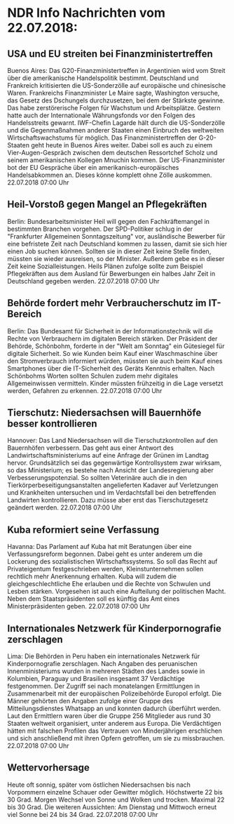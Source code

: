 # NDR Info Nachrichten vom 22.07.2018:


## USA und EU streiten bei Finanzministertreffen
Buenos Aires: Das G20-Finanzministertreffen in Argentinien wird vom Streit über die amerikanische Handelspolitik bestimmt. Deutschland und Frankreich kritisierten die US-Sonderzölle auf europäische und chinesische Waren. Frankreichs Finanzminister Le Maire sagte, Washington versuche, das Gesetz des Dschungels durchzusetzen, bei dem der Stärkste gewinne. Das habe zerstörerische Folgen für Wachstum und Arbeitsplätze. Gestern hatte auch der Internationale Währungsfonds vor den Folgen des Handelsstreits gewarnt. IWF-Chefin Lagarde hält durch die US-Sonderzölle und die Gegenmaßnahmen anderer Staaten einen Einbruch des weltweiten Wirtschaftswachstums für möglich. Das Finanzministertreffen der G-20-Staaten geht heute in Buenos Aires weiter. Dabei soll es auch zu einem Vier-Augen-Gespräch zwischen dem deutschen Ressortchef Scholz und seinem amerikanischen Kollegen Mnuchin kommen. Der US-Finanzminister bot der EU Gespräche über ein amerikanisch-europäisches Handelsabkommen an. Dieses könne komplett ohne Zölle auskommen. 22.07.2018 07:00 Uhr 

## Heil-Vorstoß gegen Mangel an Pflegekräften
Berlin:	Bundesarbeitsminister Heil will gegen den Fachkräftemangel in bestimmten Branchen vorgehen. Der SPD-Politiker schlug in der "Frankfurter Allgemeinen Sonntagszeitung" vor, ausländische Bewerber für eine befristete Zeit nach Deutschland kommen zu lassen, damit sie sich hier einen Job suchen können. Sollten sie in dieser Zeit keine Stelle finden, müssten sie wieder ausreisen, so der Minister. Außerdem gebe es in dieser Zeit keine Sozialleistungen. Heils Plänen zufolge sollte zum Beispiel Pflegekräften aus dem Ausland für Bewerbungen ein halbes Jahr Zeit in Deutschland gegeben werden. 22.07.2018 07:00 Uhr 

## Behörde fordert mehr Verbraucherschutz im IT-Bereich
Berlin: Das Bundesamt für Sicherheit in der Informationstechnik will die Rechte von Verbrauchern im digitalen Bereich stärken. Der Präsident der Behörde, Schönbohm, forderte in der "Welt am Sonntag" ein Gütesiegel für digitale Sicherheit. So wie Kunden beim Kauf einer Waschmaschine über den Stromverbrauch informiert würden, müssten sie auch beim Kauf eines Smartphones über die IT-Sicherheit des Geräts Kenntnis erhalten. Nach Schönbohms Worten sollten Schulen zudem mehr digitales Allgemeinwissen vermitteln. Kinder müssten frühzeitig in die Lage versetzt werden, Gefahren zu erkennen. 22.07.2018 07:00 Uhr 

## Tierschutz: Niedersachsen will Bauernhöfe besser kontrollieren
Hannover: Das Land Niedersachsen will die Tierschutzkontrollen auf den Bauernhöfen verbessern. Das geht aus einer Antwort des Landwirtschaftsministeriums auf eine Anfrage der Grünen im Landtag hervor. Grundsätzlich sei das gegenwärtige Kontrollsystem zwar wirksam, so das Ministerium; es bestehe nach Ansicht der Landesregierung aber Verbesserungspotenzial. So sollten Veterinäre auch die in den Tierkörperbeseitigungsanstalten angelieferten Kadaver auf Verletzungen und Krankheiten untersuchen und im Verdachtsfall bei den betreffenden Landwirten kontrollieren. Dazu müsse aber erst das Tierschutzgesetz geändert werden. 22.07.2018 07:00 Uhr 

## Kuba reformiert seine Verfassung
Havanna: Das Parlament auf Kuba hat mit Beratungen über eine Verfassungsreform begonnen. Dabei geht es unter anderem um die Lockerung des sozialistischen Wirtschaftssystems. So soll das Recht auf Privateigentum festgeschrieben werden, Kleinstunternehmen sollen rechtlich mehr Anerkennung erhalten. Kuba will zudem die gleichgeschlechtliche Ehe erlauben und die Rechte von Schwulen und Lesben stärken. Vorgesehen ist auch eine Aufteilung der politischen Macht. Neben dem Staatspräsidenten soll es künftig das Amt eines Ministerpräsidenten geben. 22.07.2018 07:00 Uhr 

## Internationales Netzwerk für Kinderpornografie zerschlagen
Lima: Die Behörden in Peru haben ein internationales Netzwerk für Kinderpornografie zerschlagen. Nach Angaben des peruanischen Innenministeriums wurden in mehreren Städten des Landes sowie in Kolumbien, Paraguay und Brasilien insgesamt 37 Verdächtige festgenommen. Der Zugriff sei nach monatelangen Ermittlungen in Zusammenarbeit mit der europäischen Polizeibehörde Europol erfolgt. Die Männer gehörten den Angaben zufolge einer Gruppe des Mitteilungsdienstes Whatsapp an und konnten dadurch überführt werden. Laut den Ermittlern waren über die Gruppe 256 Mitglieder aus rund 30 Staaten weltweit organisiert, unter anderem aus Europa. Die Verdächtigen hätten mit falschen Profilen das Vertrauen von Minderjährigen erschlichen und sich anschließend mit ihren Opfern getroffen, um sie zu missbrauchen. 22.07.2018 07:00 Uhr 

## Wettervorhersage
Heute oft sonnig, später vom östlichen Niedersachsen bis nach Vorpommern einzelne Schauer oder Gewitter möglich. Höchstwerte 22 bis 30 Grad. Morgen Wechsel von Sonne und Wolken und trocken. Maximal 22 bis 30 Grad. Die weiteren Aussichten: Am Dienstag und Mittwoch erneut viel Sonne bei 24 bis 34 Grad. 22.07.2018 07:00 Uhr 

